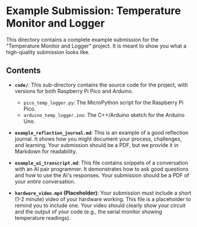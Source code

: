 # Example Submission: Temperature Monitor and Logger

This directory contains a complete example submission for the "Temperature Monitor and Logger" project. It is meant to show you what a high-quality submission looks like.

## Contents

- **`code/`**: This sub-directory contains the source code for the project, with versions for both Raspberry Pi Pico and Arduino.
    - `pico_temp_logger.py`: The MicroPython script for the Raspberry Pi Pico.
    - `arduino_temp_logger.ino`: The C++/Arduino sketch for the Arduino Uno.

- **`example_reflection_journal.md`**: This is an example of a good reflection journal. It shows how you might document your process, challenges, and learning. Your submission should be a PDF, but we provide it in Markdown for readability.

- **`example_ai_transcript.md`**: This file contains snippets of a conversation with an AI pair programmer. It demonstrates how to ask good questions and how to use the AI's responses. Your submission should be a PDF of your *entire* conversation.

- **`hardware_video.mp4` (Placeholder)**: Your submission must include a short (1-2 minute) video of your hardware working. This file is a placeholder to remind you to include one. Your video should clearly show your circuit and the output of your code (e.g., the serial monitor showing temperature readings).
